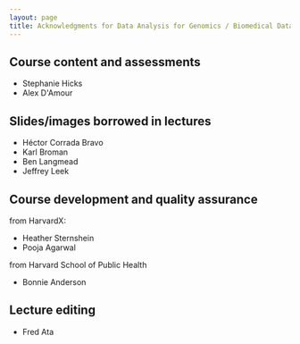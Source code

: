 ```yaml
---
layout: page
title: Acknowledgments for Data Analysis for Genomics / Biomedical Data Science series
---
```


## Course content and assessments

* Stephanie Hicks
* Alex D'Amour

## Slides/images borrowed in lectures

* Héctor Corrada Bravo
* Karl Broman
* Ben Langmead
* Jeffrey Leek 

## Course development and quality assurance

from HarvardX:

* Heather Sternshein
* Pooja Agarwal

from Harvard School of Public Health

* Bonnie Anderson

## Lecture editing

* Fred Ata
